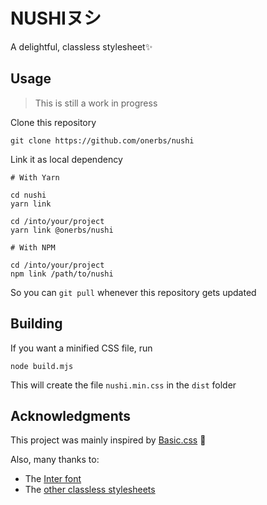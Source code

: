# NUSHIヌシ

A delightful, classless stylesheet:sparkles:


## Usage

> This is still a work in progress

Clone this repository

	git clone https://github.com/onerbs/nushi

Link it as local dependency

	# With Yarn

	cd nushi
	yarn link

	cd /into/your/project
	yarn link @onerbs/nushi

	# With NPM

	cd /into/your/project
	npm link /path/to/nushi

So you can `git pull` whenever this repository gets updated


## Building

If you want a minified CSS file, run

	node build.mjs

This will create the file `nushi.min.css` in the `dist` folder


## Acknowledgments

This project was mainly inspired by [Basic.css](https://github.com/vladocar/Basic.css) :raised_hands:

Also, many thanks to:

- The [Inter font](https://github.com/rsms/inter)
- The [other classless stylesheets](https://github.com/dbohdan/classless-css)
